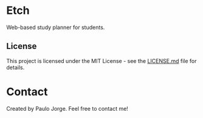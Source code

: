 # Etch
Web-based study planner for students.

## License
This project is licensed under the MIT License - see the [LICENSE.md](LICENSE.md) file for details.

# Contact
Created by Paulo Jorge. Feel free to contact me!
